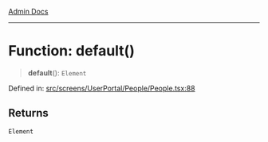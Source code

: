 [Admin Docs](/)

---

# Function: default()

> **default**(): `Element`

Defined in: [src/screens/UserPortal/People/People.tsx:88](https://github.com/PalisadoesFoundation/talawa-admin/blob/main/src/screens/UserPortal/People/People.tsx#L88)

## Returns

`Element`
